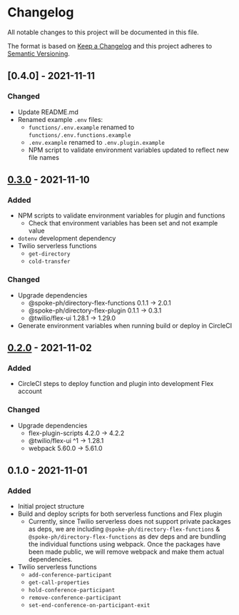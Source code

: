# Changelog

All notable changes to this project will be documented in this file.

The format is based on [Keep a Changelog](http://keepachangelog.com/)
and this project adheres to [Semantic Versioning](http://semver.org/).

## [0.4.0] - 2021-11-11
### Changed
- Update README.md
- Renamed example `.env` files:
  - `functions/.env.example` renamed to `functions/.env.functions.example`
  - `.env.example` renamed to `.env.plugin.example`
  - NPM script to validate environment variables updated to reflect new file names

## [0.3.0] - 2021-11-10
### Added
- NPM scripts to validate environment variables for plugin and functions
  - Check that environment variables has been set and not example value
- `dotenv` development dependency
- Twilio serverless functions
  - `get-directory`
  - `cold-transfer`

### Changed
- Upgrade dependencies
  - @spoke-ph/directory-flex-functions   0.1.1  →   2.0.1
  - @spoke-ph/directory-flex-plugin      0.1.1  →   0.3.1
  - @twilio/flex-ui                     1.28.1  →  1.29.0
- Generate environment variables when running build or deploy in CircleCI

## [0.2.0] - 2021-11-02
### Added
- CircleCI steps to deploy function and plugin into development Flex account

### Changed
- Upgrade dependencies
  - flex-plugin-scripts                  4.2.0  →   4.2.2
  - @twilio/flex-ui                         ^1  →  1.28.1
  - webpack                             5.60.0  →  5.61.0

## 0.1.0 - 2021-11-01
### Added
- Initial project structure
- Build and deploy scripts for both serverless functions and Flex plugin
  - Currently, since Twilio serverless does not support private packages as deps, we are including `@spoke-ph/directory-flex-functions` & `@spoke-ph/directory-flex-functions` as dev deps and are bundling the individual functions using webpack. Once the packages have been made public, we will remove webpack and make them actual dependencies.
- Twilio serverless functions
  - `add-conference-participant`
  - `get-call-properties`
  - `hold-conference-participant`
  - `remove-conference-participant`
  - `set-end-conference-on-participant-exit`

[0.3.0]: https://github.com/spoke-ph/twilio-flex-spoke-directory-plugin/compare/v0.2.0...v0.3.0
[0.2.0]: https://github.com/spoke-ph/twilio-flex-spoke-directory-plugin/compare/v0.1.0...v0.2.0
